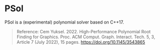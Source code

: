 # PSol

PSol is a (experimental) polynomial solver based on C++17.

> Reference: Cem Yuksel. 2022. High-Performance Polynomial Root Finding for Graphics. Proc. ACM Comput. Graph. Interact. Tech. 5, 3, Article 7 (July 2022), 15 pages. https://doi.org/10.1145/3543865

